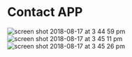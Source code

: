 # Contact APP

![screen shot 2018-08-17 at 3 44 59 pm](https://user-images.githubusercontent.com/41875096/44254180-a8df3680-a234-11e8-94f0-8a4b78a4f56d.png)
![screen shot 2018-08-17 at 3 45 11 pm](https://user-images.githubusercontent.com/41875096/44254192-b3013500-a234-11e8-9291-57b6e90cd0b4.png)
![screen shot 2018-08-17 at 3 45 26 pm](https://user-images.githubusercontent.com/41875096/44254197-b4caf880-a234-11e8-8e58-a7fd73516b48.png)
